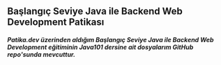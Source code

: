 ## Başlangıç Seviye Java ile Backend Web Development Patikası
##### Patika.dev üzerinden aldığım Başlangıç Seviye Java ile Backend Web Development eğitiminin Java101 dersine ait dosyalarım GitHub repo'sunda mevcuttur.
